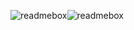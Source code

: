 ![readmebox](https://github.com/nurd0tid/nurd0tid/assets/48532204/34676fda-f09c-45cc-a738-c97df3f787fa)![readmebox](https://github.com/nurd0tid/nurd0tid/assets/48532204/3e9eb130-6245-4ab9-9121-552685b9f20a)
